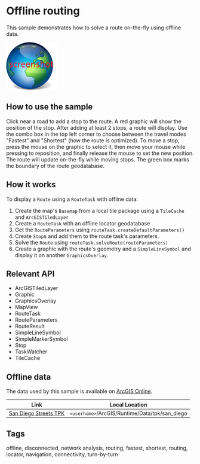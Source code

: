# Offline routing

This sample demonstrates how to solve a route on-the-fly using offline data.

![](screenshot.png)

## How to use the sample
Click near a road to add a stop to the route. A red graphic will show the position of the stop. After adding at least 2 stops, a route will display. Use the combo box in the top left corner to choose between the travel modes "Fastest" and "Shortest" (how the route is optimized). To move a stop, press the mouse on the graphic to select it, then move your mouse while pressing to reposition, and finally release the mouse to set the new position. The route will update on-the-fly while moving stops. The green box marks the boundary of the route geodatabase.

## How it works
To display a `Route` using a `RouteTask` with offline data:

1. Create the map's `Basemap` from a local tile package using a `TileCache` and `ArcGISTiledLayer`
2. Create a `RouteTask` with an offline locator geodatabase
3. Get the `RouteParameters` using `routeTask.createDefaultParameters()`
4. Create `Stop`s and add them to the route task's parameters.
5. Solve the `Route` using `routeTask.solveRoute(routeParameters)`
6. Create a graphic with the route's geometry and a `SimpleLineSymbol` and display it on another `GraphicsOverlay`.

## Relevant API
 - ArcGISTiledLayer
 - Graphic
 - GraphicsOverlay
 - MapView
 - RouteTask
 - RouteParameters
 - RouteResult
 - SimpleLineSymbol
 - SimpleMarkerSymbol
 - Stop
 - TaskWatcher
 - TileCache

## Offline data
The data used by this sample is available on [ArcGIS Online](https://arcgisruntime.maps.arcgis.com/home/item.html?id=567e14f3420d40c5a206e5c0284cf8fc).

Link | Local Location
---------|-------|
|[San Diego Streets TPK](https://arcgisruntime.maps.arcgis.com/home/item.html?id=567e14f3420d40c5a206e5c0284cf8fc)| `<userhome>`/ArcGIS/Runtime/Data/tpk/san_diego |

## Tags
offline, disconnected, network analysis, routing, fastest, shortest, routing, locator, navigation, connectivity, turn-by-turn
